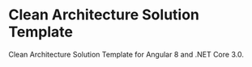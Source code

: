 # Clean Architecture Solution Template

Clean Architecture Solution Template for Angular 8 and .NET Core 3.0.
